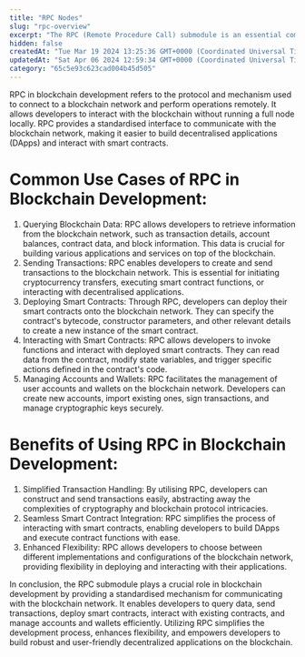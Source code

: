 ```yaml
---
title: "RPC Nodes"
slug: "rpc-overview"
excerpt: "The RPC (Remote Procedure Call) submodule is an essential component in blockchain development that enables communication and interaction with the blockchain network."
hidden: false
createdAt: "Tue Mar 19 2024 13:25:36 GMT+0000 (Coordinated Universal Time)"
updatedAt: "Sat Apr 06 2024 12:59:34 GMT+0000 (Coordinated Universal Time)"
category: "65c5e93c623cad004b45d505"
---
```


RPC in blockchain development refers to the protocol and mechanism used to connect to a blockchain network and perform operations remotely. It allows developers to interact with the blockchain without running a full node locally. RPC provides a standardised interface to communicate with the blockchain network, making it easier to build decentralised applications (DApps) and interact with smart contracts.

# Common Use Cases of RPC in Blockchain Development:

1. Querying Blockchain Data: RPC allows developers to retrieve information from the blockchain network, such as transaction details, account balances, contract data, and block information. This data is crucial for building various applications and services on top of the blockchain.
2. Sending Transactions: RPC enables developers to create and send transactions to the blockchain network. This is essential for initiating cryptocurrency transfers, executing smart contract functions, or interacting with decentralised applications.
3. Deploying Smart Contracts: Through RPC, developers can deploy their smart contracts onto the blockchain network. They can specify the contract's bytecode, constructor parameters, and other relevant details to create a new instance of the smart contract.
4. Interacting with Smart Contracts: RPC allows developers to invoke functions and interact with deployed smart contracts. They can read data from the contract, modify state variables, and trigger specific actions defined in the contract's code.
5. Managing Accounts and Wallets: RPC facilitates the management of user accounts and wallets on the blockchain network. Developers can create new accounts, import existing ones, sign transactions, and manage cryptographic keys securely.

# Benefits of Using RPC in Blockchain Development:

1. Simplified Transaction Handling: By utilising RPC, developers can construct and send transactions easily, abstracting away the complexities of cryptography and blockchain protocol intricacies.
2. Seamless Smart Contract Integration: RPC simplifies the process of interacting with smart contracts, enabling developers to build DApps and execute contract functions with ease.
3. Enhanced Flexibility: RPC allows developers to choose between different implementations and configurations of the blockchain network, providing flexibility in deploying and interacting with their applications.

In conclusion, the RPC submodule plays a crucial role in blockchain development by providing a standardised mechanism for communicating with the blockchain network. It enables developers to query data, send transactions, deploy smart contracts, interact with existing contracts, and manage accounts and wallets efficiently. Utilizing RPC simplifies the development process, enhances flexibility, and empowers developers to build robust and user-friendly decentralized applications on the blockchain.
